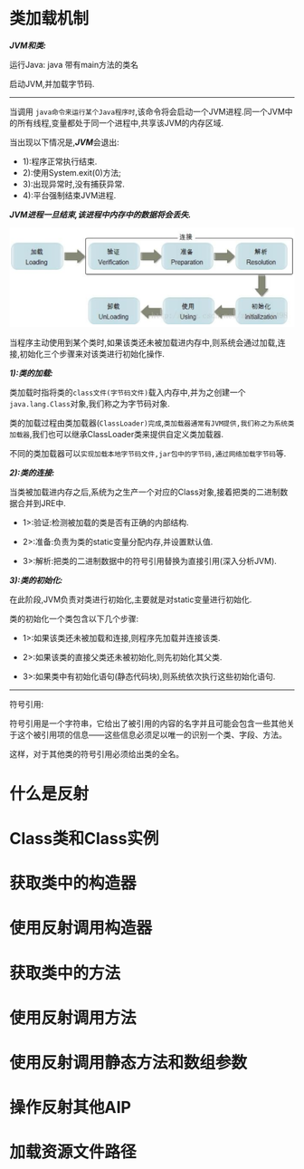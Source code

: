 # 类加载机制

***JVM和类:***

运行Java: java 带有main方法的类名

启动JVM,并加载字节码.

-----------------------------------------------------------------

当调用	`java命令来运行某个Java程序时`,该命令将会启动一个JVM进程.同一个JVM中的所有线程,变量都处于同一个进程中,共享该JVM的内存区域.

当出现以下情况是,***JVM***会退出:

- 1):程序正常执行结束.
- 2):使用System.exit(0)方法;
- 3):出现异常时,没有捕获异常.
- 4):平台强制结束JVM进程.

***JVM进程一旦结束,该进程中内存中的数据将会丢失.***

![07-java-Class-01](image/07-java-Class-01.png)

当程序主动使用到某个类时,如果该类还未被加载进内存中,则系统会通过加载,连接,初始化三个步骤来对该类进行初始化操作.

***1):类的加载:***

类加载时指将类的`class文件(字节码文件)`载入内存中,并为之创建一个`java.lang.Class`对象,我们称之为字节码对象.

类的加载过程由类加载器(`ClassLoader)完成`,`类加载器通常有JVM提供,我们称之为系统类加载器`,我们也可以继承ClassLoader类来提供自定义类加载器.

不同的类加载器可以`实现加载本地字节码文件,jar包中的字节码,通过网络加载字节码`等.

***2):类的连接:***

当类被加载进内存之后,系统为之生产一个对应的Class对象,接着把类的二进制数据合并到JRE中.

- 1>:验证:检测被加载的类是否有正确的内部结构.

- 2>:准备:负责为类的static变量分配内存,并设置默认值.

- 3>:解析:把类的二进制数据中的符号引用替换为直接引用(深入分析JVM).

***3):类的初始化:***

在此阶段,JVM负责对类进行初始化,主要就是对static变量进行初始化.

 类的初始化一个类包含以下几个步骤:

- 1>:如果该类还未被加载和连接,则程序先加载并连接该类.

- 2>:如果该类的直接父类还未被初始化,则先初始化其父类.

- 3>:如果类中有初始化语句(静态代码块),则系统依次执行这些初始化语句.

----------------------------------------

符号引用:

符号引用是一个字符串，它给出了被引用的内容的名字并且可能会包含一些其他关于这个被引用项的信息——这些信息必须足以唯一的识别一个类、字段、方法。

这样，对于其他类的符号引用必须给出类的全名。

# 什么是反射

# Class类和Class实例

# 获取类中的构造器

# 使用反射调用构造器

# 获取类中的方法

# 使用反射调用方法

# 使用反射调用静态方法和数组参数

# 操作反射其他AIP

# 加载资源文件路径


